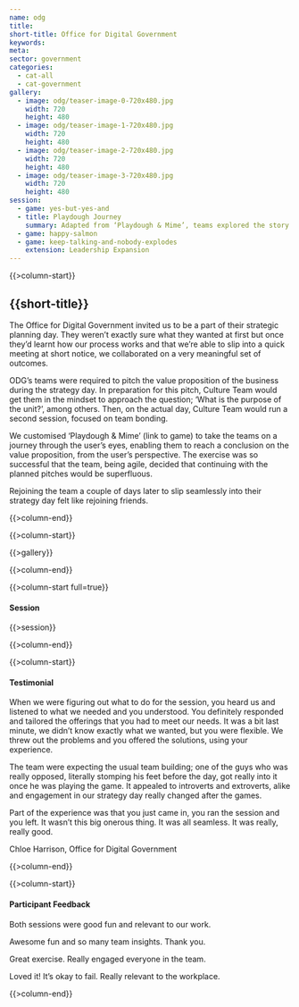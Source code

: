 ```yaml
---
name: odg
title:
short-title: Office for Digital Government
keywords:
meta:
sector: government
categories:
  - cat-all
  - cat-government
gallery:
  - image: odg/teaser-image-0-720x480.jpg
    width: 720
    height: 480
  - image: odg/teaser-image-1-720x480.jpg
    width: 720
    height: 480
  - image: odg/teaser-image-2-720x480.jpg
    width: 720
    height: 480
  - image: odg/teaser-image-3-720x480.jpg
    width: 720
    height: 480
session:
  - game: yes-but-yes-and
  - title: Playdough Journey
    summary: Adapted from ‘Playdough & Mime’, teams explored the story of a particular character and the way they interacted with government services. From there, they examined the core needs of that user and then presented the unit’s value proposition with graphical and verbal components. This game is a great introduction to design thinking, for those unfamiliar with the principles and processes.
  - game: happy-salmon
  - game: keep-talking-and-nobody-explodes 
    extension: Leadership Expansion
---
```

{{>column-start}}

## {{short-title}}

The Office for Digital Government invited us to be a part of their strategic planning day. They weren’t exactly sure what they wanted at first but once they’d learnt how our process works and that we’re able to slip into a quick meeting at short notice, we collaborated on a very meaningful set of outcomes.

ODG’s teams were required to pitch the value proposition of the business during the strategy day. In preparation for this pitch, Culture Team would get them in the mindset to approach the question; ‘What is the purpose of the unit?’, among others. Then, on the actual day, Culture Team would run a second session, focused on team bonding.

We customised ‘Playdough & Mime’ (link to game) to take the teams on a journey through the user’s eyes, enabling them to reach a conclusion on the value proposition, from the user’s perspective. The exercise was so successful that the team, being agile, decided that continuing with the planned pitches would be superfluous.

Rejoining the team a couple of days later to slip seamlessly into their strategy day felt like rejoining friends.

{{>column-end}}

{{>column-start}}

{{>gallery}}

{{>column-end}}

{{>column-start full=true}}

#### Session

{{>session}}

{{>column-end}}

{{>column-start}}

#### Testimonial

When we were figuring out what to do for the session, you heard us and listened to what we needed and you understood. You definitely responded and
tailored the offerings that you had to meet our needs. It was a bit last minute, we didn’t know exactly what we wanted, but you were flexible. We threw out the problems and you offered the solutions, using your experience.

The team were expecting the usual team building; one of the guys who was
really opposed, literally stomping his feet before the day, got really into it once he was playing the game. It appealed to introverts and extroverts, alike and engagement in our strategy day really changed after the games.

Part of the experience was that you just came in, you ran the session and you left. It wasn’t this big onerous thing. It was all seamless. It was really, really good.

Chloe Harrison, Office for Digital Government

{{>column-end}}

{{>column-start}}

#### Participant Feedback

Both sessions were good fun and relevant to our work.

Awesome fun and so many team insights. Thank you.

Great exercise. Really engaged everyone in the team.

Loved it! It’s okay to fail. Really relevant to the workplace.

{{>column-end}}